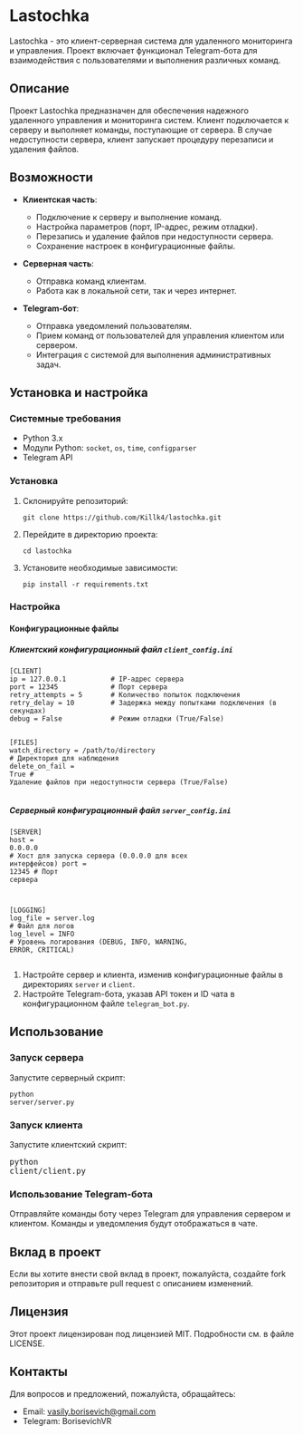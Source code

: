 <h1>Lastochka</h1><p>Lastochka - это клиент-серверная система для удаленного мониторинга и управления. Проект включает функционал Telegram-бота для взаимодействия с пользователями и выполнения различных команд.</p><h2>Описание</h2><p>Проект Lastochka предназначен для обеспечения надежного удаленного управления и мониторинга систем. Клиент подключается к серверу и выполняет команды, поступающие от сервера. В случае недоступности сервера, клиент запускает процедуру перезаписи и удаления файлов.</p><h2>Возможности</h2><ul><li><p><strong>Клиентская часть</strong>:</p><ul><li>Подключение к серверу и выполнение команд.</li><li>Настройка параметров (порт, IP-адрес, режим отладки).</li><li>Перезапись и удаление файлов при недоступности сервера.</li><li>Сохранение настроек в конфигурационные файлы.</li></ul></li><li><p><strong>Серверная часть</strong>:</p><ul><li>Отправка команд клиентам.</li><li>Работа как в локальной сети, так и через интернет.</li></ul></li><li><p><strong>Telegram-бот</strong>:</p><ul><li>Отправка уведомлений пользователям.</li><li>Прием команд от пользователей для управления клиентом или сервером.</li><li>Интеграция с системой для выполнения административных задач.</li></ul></li></ul><h2>Установка и настройка</h2><h3>Системные требования</h3><ul><li>Python 3.x</li><li>Модули Python: <code>socket</code>, <code>os</code>, <code>time</code>, <code>configparser</code></li><li>Telegram API</li></ul><h3>Установка</h3><ol><li>Склонируйте репозиторий:<pre></div><div class="overflow-y-auto p-4 text-left undefined" dir="ltr"><code class="!whitespace-pre hljs language-bash">git <span class="hljs-built_in">clone</span> https://github.com/Killk4/lastochka.git
</code></div></div></pre></li><li>Перейдите в директорию проекта:<pre></span></div></div><div class="overflow-y-auto p-4 text-left undefined" dir="ltr"><code class="!whitespace-pre hljs language-bash"><span class="hljs-built_in">cd</span> lastochka
</code></div></div></pre></li><li>Установите необходимые зависимости:<pre></div><div class="overflow-y-auto p-4 text-left undefined" dir="ltr"><code class="!whitespace-pre hljs language-bash">pip install -r requirements.txt
</code></div></div></pre></li></ol><h3>Настройка</h3><h4>Конфигурационные файлы</h4><h5>Клиентский конфигурационный файл <code>client_config.ini</code></h5><pre></div><div class="overflow-y-auto p-4 text-left undefined" dir="ltr"><code class="!whitespace-pre hljs language-ini"><span class="hljs-section">[CLIENT]</span>
<span class="hljs-attr">ip</span> = <span class="hljs-number">127.0</span>.<span class="hljs-number">0.1</span>           <span class="hljs-comment"># IP-адрес сервера</span>
<span class="hljs-attr">port</span> = <span class="hljs-number">12345</span>             <span class="hljs-comment"># Порт сервера</span>
<span class="hljs-attr">retry_attempts</span> = <span class="hljs-number">5</span>       <span class="hljs-comment"># Количество попыток подключения</span>
<span class="hljs-attr">retry_delay</span> = <span class="hljs-number">10</span>         <span class="hljs-comment"># Задержка между попытками подключения (в секундах)</span>
<span class="hljs-attr">debug</span> = <span class="hljs-literal">False</span>            <span class="hljs-comment"># Режим отладки (True/False)</span>

<span class="hljs-section">[FILES]</span>
<span class="hljs-attr">watch_directory</span> = /path/to/directory   <span class="hljs-comment"># Директория для наблюдения</span>
<span class="hljs-attr">delete_on_fail</span> = <span class="hljs-literal">True</span>                 <span class="hljs-comment"># Удаление файлов при недоступности сервера (True/False)</span>
</code></div></div></pre><h5>Серверный конфигурационный файл <code>server_config.ini</code></h5><pre><div class="dark bg-gray-950 rounded-md border-[0.5px] border-token-border-medium"><div class="flex items-center relative text-token-text-secondary bg-token-main-surface-secondary px-4 py-2 text-xs font-sans justify-between rounded-t-md"><div class="flex items-center"><span class="" data-state="closed"></div><div class="overflow-y-auto p-4 text-left undefined" dir="ltr"><code class="!whitespace-pre hljs language-ini"><span class="hljs-section">[SERVER]</span>
<span class="hljs-attr">host</span> = <span class="hljs-number">0.0</span>.<span class="hljs-number">0.0</span>           <span class="hljs-comment"># Хост для запуска сервера (0.0.0.0 для всех интерфейсов)</span>
<span class="hljs-attr">port</span> = <span class="hljs-number">12345</span>             <span class="hljs-comment"># Порт сервера</span>

<span class="hljs-section">[LOGGING]</span>
<span class="hljs-attr">log_file</span> = server.log    <span class="hljs-comment"># Файл для логов</span>
<span class="hljs-attr">log_level</span> = INFO         <span class="hljs-comment"># Уровень логирования (DEBUG, INFO, WARNING, ERROR, CRITICAL)</span>
</code></div></div></pre><ol><li>Настройте сервер и клиента, изменив конфигурационные файлы в директориях <code>server</code> и <code>client</code>.</li><li>Настройте Telegram-бота, указав API токен и ID чата в конфигурационном файле <code>telegram_bot.py</code>.</li></ol><h2>Использование</h2><h3>Запуск сервера</h3><p>Запустите серверный скрипт:</p><pre><div class="dark bg-gray-950 rounded-md border-[0.5px] border-token-border-medium"><div class="flex items-center relative text-token-text-secondary bg-token-main-surface-secondary px-4 py-2 text-xs font-sans justify-between rounded-t-md"><div class="flex items-center"></div></div><div class="overflow-y-auto p-4 text-left undefined" dir="ltr"><code class="!whitespace-pre hljs language-bash">python server/server.py
</code></div></div></pre><h3>Запуск клиента</h3><p>Запустите клиентский скрипт:</p><pre>python client/client.py
</code></div></div></pre><h3>Использование Telegram-бота</h3><p>Отправляйте команды боту через Telegram для управления сервером и клиентом. Команды и уведомления будут отображаться в чате.</p><h2>Вклад в проект</h2><p>Если вы хотите внести свой вклад в проект, пожалуйста, создайте fork репозитория и отправьте pull request с описанием изменений.</p><h2>Лицензия</h2><p>Этот проект лицензирован под лицензией MIT. Подробности см. в файле LICENSE.</p><h2>Контакты</h2><p>Для вопросов и предложений, пожалуйста, обращайтесь:</p><ul><li>Email: vasily.borisevich@gmail.com</li><li>Telegram: BorisevichVR</li></ul>
